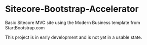 # Sitecore-Bootstrap-Accelerator
Basic Sitecore MVC site using the Modern Business template from StartBootstrap.com

This project is in early development and is not yet in a usable state.